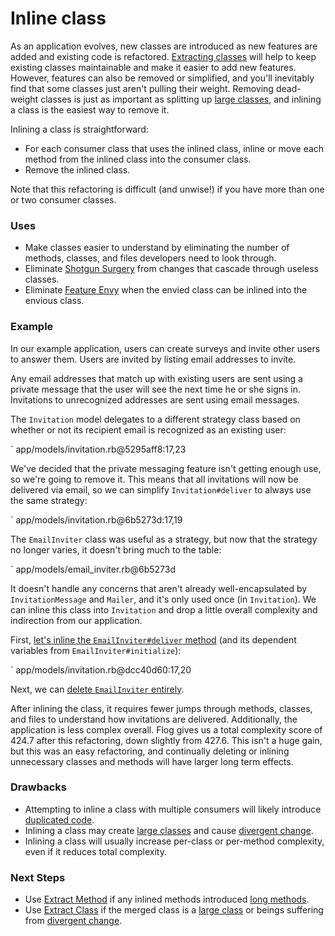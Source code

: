 # Inline class

As an application evolves, new classes are introduced as new features are added
and existing code is refactored. [Extracting classes](#extract-class) will help
to keep existing classes maintainable and make it easier to add new features.
However, features can also be removed or simplified, and you'll inevitably find
that some classes just aren't pulling their weight. Removing dead-weight classes
is just as important as splitting up [large classes](#large-class), and inlining
a class is the easiest way to remove it.

Inlining a class is straightforward:

* For each consumer class that uses the inlined class, inline or move each method
  from the inlined class into the consumer class.
* Remove the inlined class.

Note that this refactoring is difficult (and unwise!) if you have more than one
or two consumer classes.

### Uses

* Make classes easier to understand by eliminating the number of methods,
  classes, and files developers need to look through.
* Eliminate [Shotgun Surgery](#shotgun-surgery) from changes that cascade
  through useless classes.
* Eliminate [Feature Envy](#feature-envy) when the envied class can be inlined
  into the envious class.


### Example

In our example application, users can create surveys and invite other users to
answer them. Users are invited by listing email addresses to invite.

Any email addresses that match up with existing users are sent using a private
message that the user will see the next time he or she signs in. Invitations to
unrecognized addresses are sent using email messages.

The `Invitation` model delegates to a different strategy class based on whether
or not its recipient email is recognized as an existing user:

` app/models/invitation.rb@5295aff8:17,23

We've decided that the private messaging feature isn't getting enough use, so
we're going to remove it. This means that all invitations will now be delivered
via email, so we can simplify `Invitation#deliver` to always use the same
strategy:

` app/models/invitation.rb@6b5273d:17,19

The `EmailInviter` class was useful as a strategy, but now that the strategy no
longer varies, it doesn't bring much to the table:

` app/models/email_inviter.rb@6b5273d

It doesn't handle any concerns that aren't already well-encapsulated by
`InvitationMessage` and `Mailer`, and it's only used once (in `Invitation`).  We
can inline this class into `Invitation` and drop a little overall complexity and
indirection from our application.

First, [let's inline the `EmailInviter#deliver`
method](https://github.com/thoughtbot/ruby-science/commit/dcc40d60) (and its
dependent variables from `EmailInviter#initialize`):

` app/models/invitation.rb@dcc40d60:17,20

Next, we can [delete `EmailInviter`
entirely](https://github.com/thoughtbot/ruby-science/commit/bc863108).

After inlining the class, it requires fewer jumps through methods, classes, and
files to understand how invitations are delivered. Additionally, the application
is less complex overall. Flog gives us a total complexity score of 424.7 after
this refactoring, down slightly from 427.6. This isn't a huge gain, but this was
an easy refactoring, and continually deleting or inlining unnecessary classes
and methods will have larger long term effects.

### Drawbacks

* Attempting to inline a class with multiple consumers will likely introduce
  [duplicated code](#duplicated-code).
* Inlining a class may create [large classes](#large-class) and cause [divergent
  change](#divergent-change).
* Inlining a class will usually increase per-class or per-method complexity,
  even if it reduces total complexity.

### Next Steps

* Use [Extract Method](#extract-method) if any inlined methods introduced [long
  methods](#long-method).
* Use [Extract Class](#extract-class) if the merged class is a [large
  class](#large-class) or beings suffering from [divergent
  change](#divergent-change).
